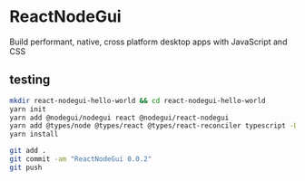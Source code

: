 # ReactNodeGui

Build performant, native, cross platform desktop apps with JavaScript and CSS

## testing

```bash
mkdir react-nodegui-hello-world && cd react-nodegui-hello-world
yarn init
yarn add @nodegui/nodegui react @nodegui/react-nodegui
yarn add @types/node @types/react @types/react-reconciler typescript -D
yarn install
```

```bash
git add .
git commit -am "ReactNodeGui 0.0.2"
git push
```
